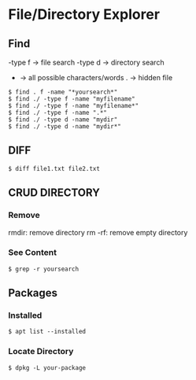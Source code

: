 # File/Directory Explorer

## Find
-type f -> file search
-type d -> directory search
* -> all possible characters/words
. -> hidden file
```
$ find . f -name "*yoursearch*"
$ find ./ -type f -name "myfilename"
$ find ./ -type f -name "myfilename*"
$ find ./ -type f -name ".*"
$ find ./ -type d -name "mydir"
$ find ./ -type d -name "mydir*"
```

## DIFF
```
$ diff file1.txt file2.txt
```

## CRUD DIRECTORY

### Remove
rmdir: remove directory
rm -rf: remove empty directory

### See Content
```
$ grep -r yoursearch
```

## Packages

### Installed
```
$ apt list --installed
```

### Locate Directory
```
$ dpkg -L your-package
```
